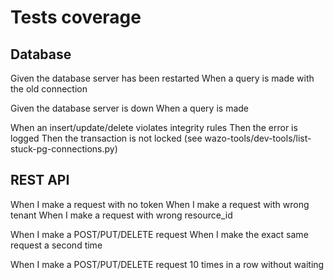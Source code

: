Tests coverage
===

Database
---

Given the database server has been restarted
When a query is made with the old connection

Given the database server is down
When a query is made

When an insert/update/delete violates integrity rules
Then the error is logged
Then the transaction is not locked (see wazo-tools/dev-tools/list-stuck-pg-connections.py)


REST API
---

When I make a request with no token
When I make a request with wrong tenant
When I make a request with wrong resource_id

When I make a POST/PUT/DELETE request
When I make the exact same request a second time

When I make a POST/PUT/DELETE request 10 times in a row without waiting
